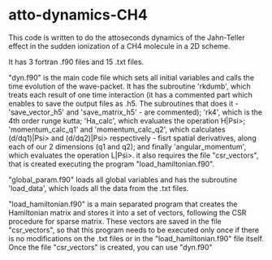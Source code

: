 # atto-dynamics-CH4
This code is written to do the attoseconds dynamics of the Jahn-Teller effect in the sudden ionization of a CH4 molecule in a 2D scheme.

It has 3 fortran .f90 files and 15 .txt files. 

"dyn.f90" is the main code file which sets all initial variables and calls the time evolution of the wave-packet. It has the subroutine 'rkdumb', which treats each result of one time interaction (it has a commented part which enables to save the output files as .h5. The subroutines that does it - 'save_vector_h5' and 'save_matrix_h5' - are commented); 'rk4', which is the 4th order runge kutta;  'Ha_calc', which evaluates the operation H|Psi>; 'momentum_calc_q1' and 'momentum_calc_q2', which calculates (d/dq1)|Psi> and (d/dq2)|Psi> respectively - fisrt spatial derivatives, along each of our 2 dimensions (q1 and q2); and finally 'angular_momentum', which evaluates the operation L|Psi>. it also requires the file "csr_vectors", that is created executing the program "load_hamiltonian.f90".

"global_param.f90" loads all global variables and has the subroutine 'load_data', which loads all the data from the .txt files.

"load_hamiltonian.f90" is a main separated program that creates the Hamiltonian matrix and stores it into a set of vectors, following the CSR procedure for sparse matrix. These vectors are saved in the file "csr_vectors", so that this program needs to be executed only once if there is no modifications on the .txt files or in the "load_hamiltonian.f90" file itself. Once the file "csr_vectors" is created, you can use "dyn.f90"
